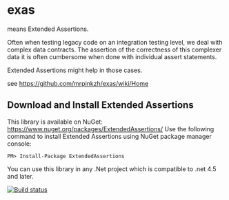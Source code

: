 # exas

means Extended Assertions.

Often when testing legacy code on an integration testing level, we deal with complex data contracts.
The assertion of the correctness of this complexer data it is often cumbersome when done with individual assert statements.

Extended Assertions might help in those cases.

see https://github.com/mrpinkzh/exas/wiki/Home

## Download and Install Extended Assertions

This library is available on NuGet: https://www.nuget.org/packages/ExtendedAssertions/ Use the following command to install Extended Assertions using NuGet package manager console:
```
PM> Install-Package ExtendedAssertions
```
You can use this library in any .Net project which is compatible to .net 4.5 and later.

[![Build status](https://ci.appveyor.com/api/projects/status/c6ck5b3dusfkxc7s?svg=true)](https://ci.appveyor.com/project/mrpinkzh/exas)
